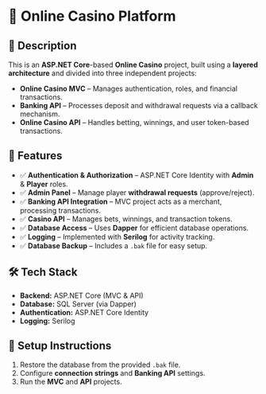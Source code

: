 # 🎰 Online Casino Platform  

## 📌 Description  
This is an **ASP.NET Core**-based **Online Casino** project, built using a **layered architecture** and divided into three independent projects:  

- **Online Casino MVC** – Manages authentication, roles, and financial transactions.  
- **Banking API** – Processes deposit and withdrawal requests via a callback mechanism.  
- **Online Casino API** – Handles betting, winnings, and user token-based transactions.  

## 🚀 Features  
- ✅ **Authentication & Authorization** – ASP.NET Core Identity with **Admin** & **Player** roles.  
- ✅ **Admin Panel** – Manage player **withdrawal requests** (approve/reject).  
- ✅ **Banking API Integration** – MVC project acts as a merchant, processing transactions.  
- ✅ **Casino API** – Manages bets, winnings, and transaction tokens.  
- ✅ **Database Access** – Uses **Dapper** for efficient database operations.  
- ✅ **Logging** – Implemented with **Serilog** for activity tracking.  
- ✅ **Database Backup** – Includes a `.bak` file for easy setup.  

## 🛠 Tech Stack  
- **Backend:** ASP.NET Core (MVC & API)  
- **Database:** SQL Server (via Dapper)  
- **Authentication:** ASP.NET Core Identity  
- **Logging:** Serilog  

## 📖 Setup Instructions  
1. Restore the database from the provided `.bak` file.  
2. Configure **connection strings** and **Banking API** settings.  
3. Run the **MVC** and **API** projects.  
